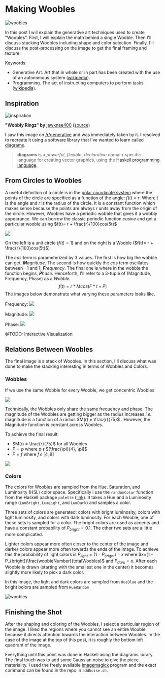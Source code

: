 # Making Woobles

![woobles](https://raw.githubusercontent.com/asweingarten/woobles/master//readme/testMonoG.png)


In this post I will explain the generative art techniques used to create "Woobles". First, I will explain the math behind a single Wooble. Then I'll discuss stacking Woobles including shape and color selection. Finally, I'll discuss the post-processing on the image to get the final framing and texture.

Keywords:

- Generative Art. Art that in whole or in part has been created with the use of an autonomous system ([wikipedia](https://en.wikipedia.org/wiki/Generative_art)).
- Programming.  The act of instructing computers to perform tasks ([wikipedia](https://en.wikipedia.org/wiki/Computer_programming)).

## Inspiration

![inspiration](https://raw.githubusercontent.com/asweingarten/woobles/master//readme/inspo-sm.jpg)

**"Wobbly Ringz" by** [jawknee400](https://np.reddit.com/user/jawknee400) ([source](https://np.reddit.com/r/generative/comments/a0pfe1/wobbly_ringz/))

I saw this image on [/r/generative](https://np.reddit.com/r/generative/) and was immediately taken by it. I resolved to recreate it using a software library that I've wanted to learn called [diagrams](https://archives.haskell.org/projects.haskell.org/diagrams/).

> **diagrams** is a *powerful*, *flexible*, *declarative* domain-specific language for creating vector graphics, using the [Haskell programming language](http://haskell.org/).

## From Circles to Woobles

A useful definition of a circle is in the [polar coordinate system](https://en.wikipedia.org/wiki/Polar_coordinate_system) where the points of the circle are specified as a function of the angle:  $f(t) = r$. Where $t$ is the angle and $r$ is the radius of the circle. It is a constant function which makes sense because the points are always $r$ units away from the origin of the circle. However, Woobles have a periodic wobble that gives it a wobbly appearance. We can borrow the classic periodic function $cosine$ and get a particular wooble using $f(t)= r + \frac{r}{100}cos(5t)$

![](https://raw.githubusercontent.com/asweingarten/woobles/master//readme/figure3b.png)

On the left is a unit circle ($f(t) = 1$) and on the right is a Wooble ($f(t)= r + \frac{r}{100}cos(5t)$)

The $cos$ term is parameterized by 3 values. The first is how big the wobble can get, ***M**agnitude*. The second is how quickly the $cos$ term oscillates between $-1$ and $1$, ***F**requency*. The final one is where in the wobble the function begins, ***P**hase*. Henceforth, I'll refer to a 3-tuple of (Magnitude, Frequency, Phase) as a *Wobble*.
$$
f(t) = r * Mcos(F*t + P)
$$
The images below demonstrate what varying these parameters looks like.

Frequency: ![](https://raw.githubusercontent.com/asweingarten/woobles/master//readme/frequency.png)



Magnitude: ![](https://raw.githubusercontent.com/asweingarten/woobles/master//readme/magnitude.png)

Phase:          ![](https://raw.githubusercontent.com/asweingarten/woobles/master//readme/phase.png)

@TODO: Interactive Visualization

## Relations Between Woobles

The final image is a stack of Woobles. In this section, I'll discuss what was done to make the stacking interesting in terms of Wobbles and Colors.

### Wobbles

If we use the same Wobble for every Wooble, we get concentric Woobles.

![](https://raw.githubusercontent.com/asweingarten/woobles/master//readme/same-woobles.png)

Technically, the Wobbles only share the same frequency and phase. The magnitude of the Wobbles are getting bigger as the radius increases *i.e.* magnitude is a function of a radius $M(r) = \frac{r}{75}$ . However, the Magnitude function is constant across Woobles.

To achieve the final result:

- $M(r) = \frac{r}{75}$ for all Woobles
- $P=p$ where $p$ $\epsilon$ $[\frac{\pi}{4}, \pi]$
- $F = f$ where $f$ $\epsilon$ $[4, 8]$

![](https://raw.githubusercontent.com/asweingarten/woobles/master//readme/stroked-woobles.png)



### Colors

The colors for Woobles are sampled from the Hue, Saturation, and Luminosity (HSL) color space. Specifically I use the `randomColor` function from the Haskell package `palette` ([link](http://hackage.haskell.org/package/palette)). It takes a Hue and a Luminosity range (`LumBright`, `LumLight`, and `LumDark`) and samples a color.

Three sets of colors are generated: colors with bright luminosity, colors with light luminosity, and colors with dark luminosity. For each Wooble, one of these sets is sampled for a color. The bright colors are used as accents and have a constant probability of $P_{bright}=0.1$. The other two sets are a little more complicated.

Lighter colors appear more often closer to the center of the image and darker colors appear more often towards the ends of the image. To achieve this the probability of light colors is $P_{light}=(1 - P_{bright})  - x$ where $x=(1 - P_{bright})\frac{woobleNumber}{totalWoobles}$ and $P_{dark}=x$. After each Wooble is drawn (starting with the smallest one in the center) it becomes slightly more likely to pick a dark color.

In this image, the light and dark colors are sampled from `HueBlue` and the bright bolors are sampled from `HueRandom`

![woobles](https://raw.githubusercontent.com/asweingarten/woobles/master//readme/colors.png)



## Finishing the Shot

After the shaping and coloring of the Woobles, I select a particular region of the image. I liked the regions where you cannot see an entire Wooble because it directs attention towards the interaction between Woobles. In the case of the image at the top of this post, it is roughly the bottom left quadrant of the image.

Everything until this point was done in Haskell using the diagrams library. The final touch was to add some Gaussian noise to give the piece materiality. I used the freely available [imagemagick](https://www.imagemagick.org/) program and the exact command can be found in the repo in `addNoise.sh`.




